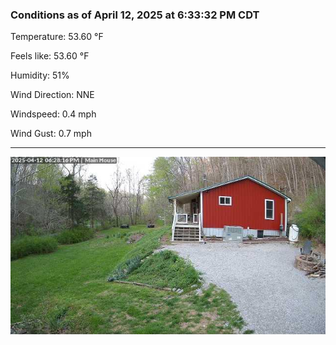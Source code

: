 ### Conditions as of April 12, 2025 at 6:33:32 PM CDT 

Temperature: 53.60 &deg;F

Feels like: 53.60 &deg;F

Humidity: 51%

Wind Direction: NNE

Windspeed: 0.4 mph

Wind Gust: 0.7 mph

---

<img src="./images/latest.jpeg"/>

